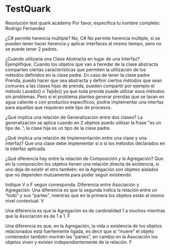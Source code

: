 # TestQuark
Resolución test quark academy
Por favor, especifica tu nombre completo: Rodrigo Fernandez

¿C# permite herencia múltiple?
No, C# No permite herencia múltiple, si se pueden tener hacer herencia y aplicar interfaces al mismo tiempo, pero no se puede tener 2 padres.

¿Cuándo utilizaría una Clase Abstracta en lugar de una Interfaz? Ejemplifique.
Cuando los objetos que van a heredar de la clase abstracta comparten ciertas características que permiten la utilización de los métodos definidos en la clase padre.
 En caso de tener la clase padre Prenda, puedo hacer que sea abstracta y definir ciertos métodos que sean comunes a las clases hijas de prenda, pueden compartir por ejemplo
 el método Lavado()  o Tejido() ya que toda prenda puede utilizar esos métodos sin problemas. Pero si el problema plantea generar prendas que se lavan en agua caliente o con 
 productos específicos, podría implementar una interfaz para aquellas que requieran este tipo de procesos.

¿Qué implica una relación de Generalización entre dos clases?
La generalización se aplica cuando en 2 objetos puedo utilizar la frase "es un tipo de..", la clase hija es un tipo de la clase padre.

¿Qué implica una relación de Implementación entre una clase y una interfaz?
Que una clase debe implementar si o si los métodos declarados en la interfaz aplicada.

¿Qué diferencia hay entre la relación de Composición y la Agregación?
Que en la composición los objetos tienen una relación directa de existencia, si uno deja de existir el otro también; en la Agregación son objetos aislados que no dependen 
mutuamente para poder seguir existiendo.

Indique V o F según corresponda. Diferencia entre Asociación y Agregación:
Una diferencia es que la segunda indica la relación entre un “todo” y sus “partes”, mientras que en la primera los objetos están al mismo nivel contextual.
V

Una diferencia es que la Agregación es de cardinalidad 1 a muchos mientras que la Asociación es de 1 a 1. 
F

Una diferencia es que, en la Agregación, la vida o existencia de los objetos relacionados está fuertemente ligada, es decir que si “muere” el objeto contenedor también morirán las “partes”, en cambio en la Asociación los objetos viven y existen independientemente de la relación. 
F
